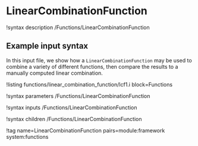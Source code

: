 # LinearCombinationFunction

!syntax description /Functions/LinearCombinationFunction

## Example input syntax

In this input file, we show how a `LinearCombinationFunction` may be used to combine
a variety of different functions, then compare the results to a manually computed
linear combination.

!listing functions/linear_combination_function/lcf1.i block=Functions

!syntax parameters /Functions/LinearCombinationFunction

!syntax inputs /Functions/LinearCombinationFunction

!syntax children /Functions/LinearCombinationFunction

!tag name=LinearCombinationFunction pairs=module:framework system:functions
